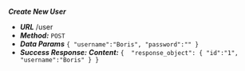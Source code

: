 ***Create New User***
* ***URL***
  /user
* ***Method:***
  `POST`
* ***Data Params***
   `{
      "username":"Boris",
      "password":""
    }`
* ***Success Response:***
    ***Content:*** 
    `{ 
       "response_object": {
          "id":"1",
          "username":"Boris"
       }
     }`

